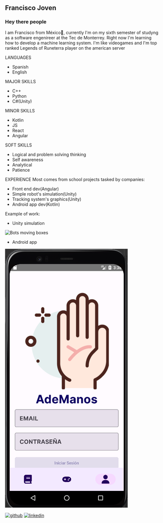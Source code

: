 ## Francisco Joven

### Hey there people 

I am Francisco from México🌮, currently I'm on my sixth semester of studyng as a software engenireer at the Tec de Monterrey. Right now I'm learning how to develop a machine learning system. I'm like videogames and I'm top ranked Legends of Runeterra player on the american server

LANGUAGES
- Spanish
- English

MAJOR SKILLS
- C++
- Python
- C#(Unity)

MINOR SKILLS
- Kotlin
- JS
- React
- Angular

SOFT SKILLS
- Logical and problem solving thinking
- Self awareness
- Analytical
- Patience

EXPERIENCE
Most comes from school projects tasked by companies:
- Front end dev(Angular)
- Simple robot's simulation(Unity)
- Tracking system's graphics(Unity)
- Android app dev(Kotlin)

Example of work:
- Unity simulation

![Bots moving boxes](https://user-images.githubusercontent.com/88664775/189465703-1e598e76-0b7c-4376-a787-76be9498d069.gif)

- Android app

![Ademanos App](https://github.com/Mrjojosa/Mrjojosa/blob/main/Assets/ademanosLoginApp.png)


[<img src='https://cdn.jsdelivr.net/npm/simple-icons@3.0.1/icons/github.svg' alt='github' height='40'>](https://github.com/Mrjojosa)              [<img src='https://cdn.jsdelivr.net/npm/simple-icons@3.0.1/icons/linkedin.svg' alt='linkedin' height='40'>](https://linkedin.com/in/francisco-joven)    


